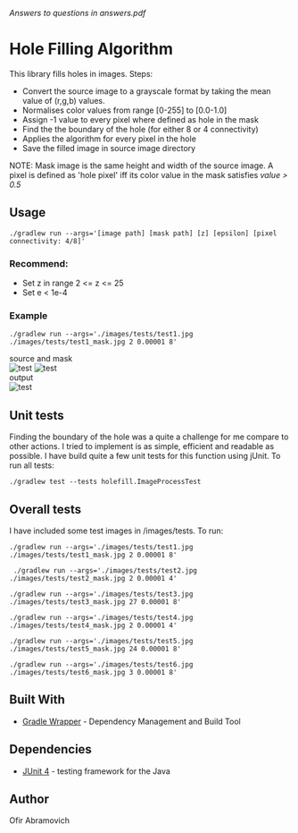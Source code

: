 *Answers to questions in answers.pdf*

# Hole Filling Algorithm

This library fills holes in images. Steps:
* Convert the source image to a grayscale format by taking the mean value of (r,g,b) values.
* Normalises color values from range [0-255] to [0.0-1.0]
* Assign -1 value to every pixel where defined as hole in the mask
* Find the the boundary of the hole (for either 8 or 4 connectivity)
* Applies the algorithm for every pixel in the hole
* Save the filled image in source image directory

NOTE: Mask image is the same height and width of the source image. A pixel is defined as 'hole pixel' iff its color value in the mask satisfies *value > 0.5*

## Usage

```
./gradlew run --args='[image path] [mask path] [z] [epsilon] [pixel connectivity: 4/8]'
```
### Recommend:
* Set z in range 2 <= z <= 25
* Set e < 1e-4

### Example
```
./gradlew run --args='./images/tests/test1.jpg ./images/tests/test1_mask.jpg 2 0.00001 8'
```
source and mask  
![test](https://i.ibb.co/pPwg9Kp/test1.jpg)
![test](https://i.ibb.co/9vbXFft/test1-mask.jpg)  
output  
![test](https://i.ibb.co/f4H3tcL/test1-FILLED.jpg)

## Unit tests

Finding the boundary of the hole was a quite a challenge for me compare to other actions. I tried to implement is as simple, efficient and readable as possible.
I have build quite a few unit tests for this function using jUnit. To run all tests:

```
./gradlew test --tests holefill.ImageProcessTest
```

## Overall tests

I have included some test images in /images/tests. To run:

```
./gradlew run --args='./images/tests/test1.jpg ./images/tests/test1_mask.jpg 2 0.00001 8'
```

```
 ./gradlew run --args='./images/tests/test2.jpg ./images/tests/test2_mask.jpg 2 0.00001 4'
```

```
./gradlew run --args='./images/tests/test3.jpg ./images/tests/test3_mask.jpg 27 0.00001 8'
```

```
./gradlew run --args='./images/tests/test4.jpg ./images/tests/test4_mask.jpg 2 0.00001 4'
```

```
./gradlew run --args='./images/tests/test5.jpg ./images/tests/test5_mask.jpg 24 0.00001 8'
```

```
./gradlew run --args='./images/tests/test6.jpg ./images/tests/test6_mask.jpg 3 0.00001 8'
```

## Built With

* [Gradle Wrapper](https://docs.gradle.org/current/userguide/gradle_wrapper.html) - Dependency Management and Build Tool

## Dependencies

* [JUnit 4](https://junit.org/junit4/) - testing framework for the Java

## Author
Ofir Abramovich
